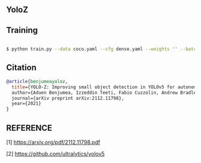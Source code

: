 ## YoloZ
## Training

```bash

$ python train.py --data coco.yaml --cfg dense.yaml --weights '' --batch-size 64
```

## Citation

```bibtex
@article{benjumeayoloz,
  title={YOLO-Z: Improving small object detection in YOLOv5 for autonomous vehicles,
  author={Aduen Benjumea, Izzeddin Teeti, Fabio Cuzzolin, Andrew Bradley},
  journal={arXiv preprint arXiv:2112.11798},
  year={2021}
}
```

## REFERENCE

[1] https://arxiv.org/pdf/2112.11798.pdf

[2] https://github.com/ultralytics/yolov5
